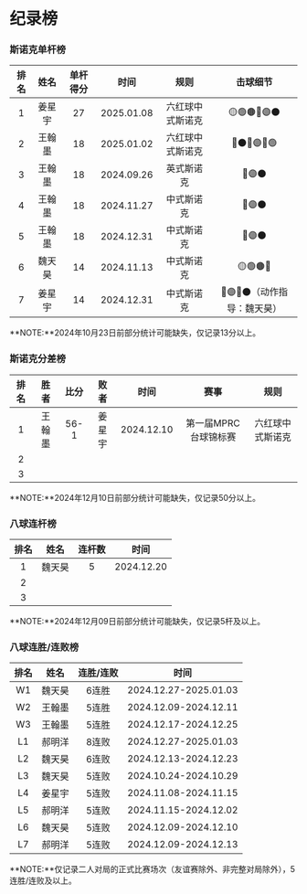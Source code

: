 # 纪录榜

### 斯诺克单杆榜

| 排名 | 姓名   | 单杆得分  |  时间      |      规则       |           击球细节            |
| :--: | :----: | :------: | :-------: | :-------------: | :--------------------------: |
| 1    | 姜星宇 | 27       | 2025.01.08 | 六红球中式斯诺克 | 🟡🟢🟤🔵🟣⚫️              |
| 2    | 王翰墨 | 18       | 2025.01.02 | 六红球中式斯诺克 | 🔴⚫️🔴🟣🔴🟢              |
| 3    | 王翰墨 | 18       | 2024.09.26 |      英式斯诺克 | 🔵🟣⚫️                      |
| 4    | 王翰墨 | 18       | 2024.11.27 |      中式斯诺克 | 🔵🟣⚫️                      |
| 5    | 王翰墨 | 18       | 2024.12.31 |      中式斯诺克 | 🔵🟣⚫️                      |
| 6    | 魏天昊 | 14       | 2024.11.13 |      中式斯诺克 | 🟡🟢🟤🔵                   |
| 7    | 姜星宇 | 14       | 2024.12.31 |      中式斯诺克 | 🔴🟣🔴⚫️（动作指导：魏天昊） |

**NOTE:**2024年10月23日前部分统计可能缺失，仅记录13分以上。

### 斯诺克分差榜

| 排名 |  胜者  | 比分  |  败者  |    时间    |         赛事         |      规则      |
| :--: | :----: | :--: | :----: | :--------: | :-----------------: | :------------: |
|  1   | 王翰墨 | 56-1  | 姜星宇 | 2024.12.10 | 第一届MPRC台球锦标赛 | 六红球中式斯诺克 |
|  2   |        |      |        |            |                     |                |
|  3   |        |      |        |            |                     |                |

**NOTE:**2024年12月10日前部分统计可能缺失，仅记录50分以上。

### 八球连杆榜

| 排名 | 姓名   | 连杆数   | 时间        |
| :--: | :---: | :------: | :--------: |
| 1    | 魏天昊 |  5       | 2024.12.20 |
| 2    |       |          |            |
| 3    |       |          |            |

**NOTE:**2024年12月09日前部分统计可能缺失，仅记录5杆及以上。

### 八球连胜/连败榜

| 排名 | 姓名   | 连胜/连败 | 时间                  |
| :--: | :---: | :------: | :-------------------: |
| W1   | 魏天昊 | 6连胜    | 2024.12.27-2025.01.03 |
| W2   | 王翰墨 | 5连胜    | 2024.12.09-2024.12.11 |
| W3   | 王翰墨 | 5连胜    | 2024.12.17-2024.12.25 |
| L1   | 郝明洋 | 8连败    | 2024.12.27-2025.01.03 |
| L2   | 魏天昊 | 6连败    | 2024.12.13-2024.12.23 |
| L3   | 魏天昊 | 5连败    | 2024.10.24-2024.10.29 |
| L4   | 姜星宇 | 5连败    | 2024.11.08-2024.11.15 |
| L5   | 郝明洋 | 5连败    | 2024.11.15-2024.12.02 |
| L6   | 魏天昊 | 5连败    | 2024.12.09-2024.12.10 |
| L7   | 郝明洋 | 5连败    | 2024.12.09-2024.12.13 |

**NOTE:**仅记录二人对局的正式比赛场次（友谊赛除外、非完整对局除外），5连胜/连败及以上。
